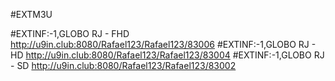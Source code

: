 #EXTM3U

#EXTINF:-1,GLOBO RJ - FHD
http://u9in.club:8080/Rafael123/Rafael123/83006
#EXTINF:-1,GLOBO RJ - HD
http://u9in.club:8080/Rafael123/Rafael123/83004
#EXTINF:-1,GLOBO RJ - SD
http://u9in.club:8080/Rafael123/Rafael123/83002
